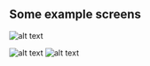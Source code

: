 <h2>Some example screens</h2>

![alt text](https://user-images.githubusercontent.com/21175602/42749734-58d73aa8-88ed-11e8-8dea-6c9b628e4179.jpg)

![alt text](https://user-images.githubusercontent.com/21175602/42749744-616ef8c2-88ed-11e8-9e45-08aec2a8e52b.jpg)
![alt text](https://user-images.githubusercontent.com/21175602/42749748-65b97650-88ed-11e8-87cd-dd35ac462786.jpg)
